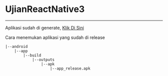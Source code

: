 # UjianReactNative3
---
Aplikasi sudah di generate, [Klik Di Sini](https://dev.to/zilurrane/generate-release-mode-apk-for-react-native-project-to-publish-on-playstore-5f78)


Cara menemukan aplikasi yang sudah di release


```
|--android
    |--app
        |--build
            |--outputs
                |--apk
                    |--app_release.apk
```

  
